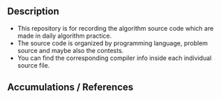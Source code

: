 ## Description
- This repository is for recording the algorithm source code which are made in daily algorithm practice.
- The source code is organized by programming language, problem source and maybe also the contests.
- You can find the corresponding compiler info inside each individual source file.

## Accumulations / References
